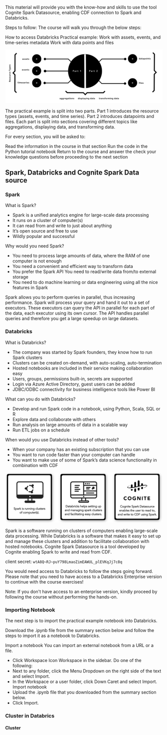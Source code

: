 This material will provide you with the know-how and skills to use the tool Cognite Spark Datasource, enabling CDF connection to Spark and Databricks.

Steps to follow:
The course will walk you through the below steps:

How to access Databricks
Practical example:
Work with assets, events, and time-series metadata
Work with data points and files

!["Spark Data Source"](img/spark_data_source.png)

The practical example is split into two parts. Part 1 introduces the resource types (assets, events, and time series). Part 2 introduces datapoints and files. Each part is split into sections covering different topics like aggregations, displaying data, and transforming data.

For every section, you will be asked to: 

Read the information in the course in that section
Run the code in the Python tutorial notebook
Return to the course and answer the check your knowledge questions before proceeding to the next section


## Spark, Databricks and Cognite Spark Data source

### Spark   
What is Spark?

* Spark is a unified analytics engine for large-scale data processing
* It runs on a cluster of computer(s)
* It can read from and write to just about anything
* It’s open source and free to use
* Wildly popular and successful

Why would you need Spark?

* You need to process large amounts of data, where the RAM of one computer is not enough
* You need a convenient and efficient way to transform data
* You prefer the Spark API You need to read/write data from/to external storage
* You need to do machine learning or data engineering using all the nice features in Spark

Spark allows you to perform queries in parallel, thus increasing performance. Spark will process your query and hand it out to a set of executors. These executors can query the API in parallel for each part of the data, each executor using its own cursor. The API handles parallel queries and therefore you get a large speedup on large datasets.

### Databricks
What is Databricks?

* The company was started by Spark founders, they know how to run Spark clusters
* Clusters can be created on-demand, with auto-scaling, auto-termination
* Hosted notebooks are included in their service making collaboration easy
* Users, groups, permissions built-in, secrets are supported
* Login via Azure Active Directory, guest users can be added
* JDBC/ODBC connectivity for business intelligence tools like Power BI

What can you do with Databricks?

* Develop and run Spark code in a notebook, using Python, Scala, SQL or R
* Explore data and collaborate with others
* Run analysis on large amounts of data in a scalable way
* Run ETL jobs on a schedule

When would you use Databricks instead of other tools?

* When your company has an existing subscription that you can use
* You want to run code faster than your computer can handle
* You want to make use of some of Spark’s data science functionality in combination with CDF

!["DataBricks"](img/spark_databricks.png)

Spark is a software running on clusters of computers enabling large-scale data processing. While Databricks is a software that makes it easy to set up and manage these clusters and addition to facilitate collaboration with hosted notebooks. Cognite Spark Datasource is a tool developed by Cognite enabling Spark to write and read from CDF.

client secret: ``` wtA8Q~RJ~puY798LmaoZimEAWUL_plEVKqJj7c8q ```
 
You would need access to Databricks to follow the steps going forward. Please note that you need to have access to a Databricks Enterprise version to continue with the course exercises!

Note: If you don't have access to an enterprise version, kindly proceed by following the course without performing the hands-on.

### Importing Notebook

The next step is to import the practical example notebook into Databricks.

Download the .ipynb file from the summary section below and follow the steps to import it as a notebook to Databricks. 

Import a notebook
You can import an external notebook from a URL or a file.

* Click Workspace Icon Workspace in the sidebar. Do one of the following:
* Next to any folder, click the Menu Dropdown on the right side of the text and select Import.
* In the Workspace or a user folder, click Down Caret and select Import. 
Import notebook
* Upload the .ipynb file that you downloaded from the summary section below.
* Click Import.


### Cluster in Databrics

#### Cluster

